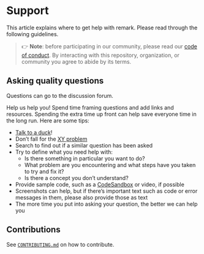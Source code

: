 # Support

This article explains where to get help with remark.
Please read through the following guidelines.

> 👉 **Note**: before participating in our community, please read our
> [code of conduct][coc].
> By interacting with this repository, organization, or community you agree to
> abide by its terms.

## Asking quality questions

Questions can go to the discussion forum.

Help us help you!
Spend time framing questions and add links and resources.
Spending the extra time up front can help save everyone time in the long run.
Here are some tips:

* [Talk to a duck][rubberduck]!
* Don’t fall for the [XY problem][xy]
* Search to find out if a similar question has been asked
* Try to define what you need help with:
  * Is there something in particular you want to do?
  * What problem are you encountering and what steps have you taken to try
    and fix it?
  * Is there a concept you don’t understand?
* Provide sample code, such as a [CodeSandbox][cs] or video, if possible
* Screenshots can help, but if there’s important text such as code or error
  messages in them, please also provide those as text
* The more time you put into asking your question, the better we can help you

## Contributions

See [`CONTRIBUTING.md`][contributing] on how to contribute.

<!-- Definitions -->

[license]: https://creativecommons.org/licenses/by/4.0/

[author]: https://wooorm.com

[coc]: CODE_OF_CONDUCT.md

[rubberduck]: https://rubberduckdebugging.com

[xy]: https://meta.stackexchange.com/questions/66377/what-is-the-xy-problem/66378#66378

[chat]: https://github.com/remarkjs/remark/discussions

[cs]: https://codesandbox.io

[contributing]: CONTRIBUTING.md
